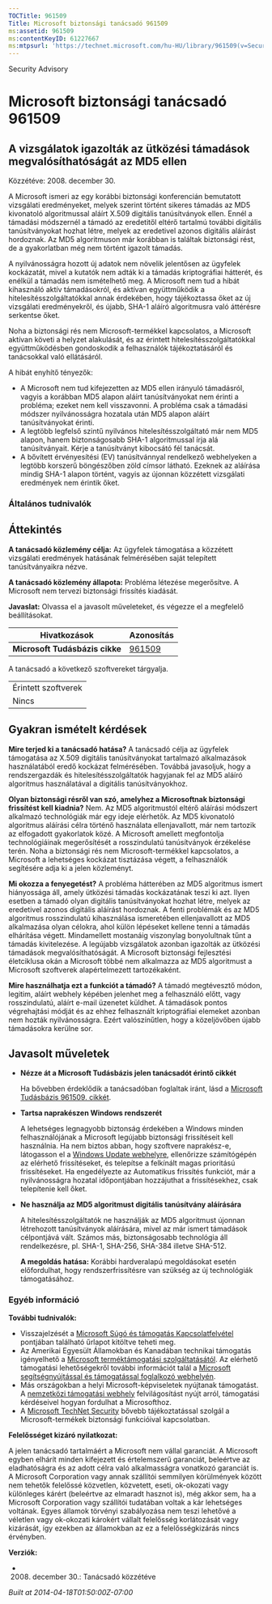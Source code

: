 ```yaml
---
TOCTitle: 961509
Title: Microsoft biztonsági tanácsadó 961509
ms:assetid: 961509
ms:contentKeyID: 61227667
ms:mtpsurl: 'https://technet.microsoft.com/hu-HU/library/961509(v=Security.10)'
---
```


Security Advisory

Microsoft biztonsági tanácsadó 961509
=====================================

A vizsgálatok igazolták az ütközési támadások megvalósíthatóságát az MD5 ellen
------------------------------------------------------------------------------

Közzétéve: 2008. december 30.

A Microsoft ismeri az egy korábbi biztonsági konferencián bemutatott vizsgálati eredményeket, melyek szerint történt sikeres támadás az MD5 kivonatoló algoritmussal aláírt X.509 digitális tanúsítványok ellen. Ennél a támadási módszernél a támadó az eredetitől eltérő tartalmú további digitális tanúsítványokat hozhat létre, melyek az eredetivel azonos digitális aláírást hordoznak. Az MD5 algoritmuson már korábban is találtak biztonsági rést, de a gyakorlatban még nem történt igazolt támadás.

A nyilvánosságra hozott új adatok nem növelik jelentősen az ügyfelek kockázatát, mivel a kutatók nem adták ki a támadás kriptográfiai hátterét, és enélkül a támadás nem ismételhető meg. A Microsoft nem tud a hibát kihasználó aktív támadásokról, és aktívan együttműködik a hitelesítésszolgáltatókkal annak érdekében, hogy tájékoztassa őket az új vizsgálati eredményekről, és újabb, SHA-1 aláíró algoritmusra való áttérésre serkentse őket.

Noha a biztonsági rés nem Microsoft-termékkel kapcsolatos, a Microsoft aktívan követi a helyzet alakulását, és az érintett hitelesítésszolgáltatókkal együttműködésben gondoskodik a felhasználók tájékoztatásáról és tanácsokkal való ellátásáról.

A hibát enyhítő tényezők:

-   A Microsoft nem tud kifejezetten az MD5 ellen irányuló támadásról, vagyis a korábban MD5 alapon aláírt tanúsítványokat nem érinti a probléma; ezeket nem kell visszavonni. A probléma csak a támadási módszer nyilvánosságra hozatala után MD5 alapon aláírt tanúsítványokat érinti.
-   A legtöbb legfelső szintű nyilvános hitelesítésszolgáltató már nem MD5 alapon, hanem biztonságosabb SHA-1 algoritmussal írja alá tanúsítványait. Kérje a tanúsítványt kibocsátó fél tanácsát.
-   A bővített érvényesítési (EV) tanúsítvánnyal rendelkező webhelyeken a legtöbb korszerű böngészőben zöld címsor látható. Ezeknek az aláírása mindig SHA-1 alapon történt, vagyis az újonnan közzétett vizsgálati eredmények nem érintik őket.

### Általános tudnivalók

Áttekintés
----------

<span></span>
**A tanácsadó közlemény célja:** Az ügyfelek támogatása a közzétett vizsgálati eredmények hatásának felmérésében saját telepített tanúsítványaikra nézve.

**A tanácsadó közlemény állapota:** Probléma létezése megerősítve. A Microsoft nem tervezi biztonsági frissítés kiadását.

**Javaslat:** Olvassa el a javasolt műveleteket, és végezze el a megfelelő beállításokat.

| Hivatkozások                   | Azonosítás                                       |
|--------------------------------|--------------------------------------------------|
| **Microsoft Tudásbázis cikke** | [961509](http://support.microsoft.com/kb/961509) |

A tanácsadó a következő szoftvereket tárgyalja.

|                     |
|---------------------|
| Érintett szoftverek |
| Nincs               |

Gyakran ismételt kérdések
-------------------------

<span></span>
**Mire terjed ki a tanácsadó hatása?**
A tanácsadó célja az ügyfelek támogatása az X.509 digitális tanúsítványokat tartalmazó alkalmazások használatából eredő kockázat felmérésében. Továbbá javasoljuk, hogy a rendszergazdák és hitelesítésszolgáltatók hagyjanak fel az MD5 aláíró algoritmus használatával a digitális tanúsítványokhoz.

**Olyan biztonsági résről van szó, amelyhez a Microsoftnak biztonsági frissítést kell kiadnia?**
Nem. Az MD5 algoritmustól eltérő aláírási módszert alkalmazó technológiák már egy ideje elérhetők. Az MD5 kivonatoló algoritmus aláírási célra történő használata ellenjavallott, már nem tartozik az elfogadott gyakorlatok közé. A Microsoft amellett megfontolja technológiáinak megerősítését a rosszindulatú tanúsítványok érzékelése terén. Noha a biztonsági rés nem Microsoft-termékkel kapcsolatos, a Microsoft a lehetséges kockázat tisztázása végett, a felhasználók segítésére adja ki a jelen közleményt.

**Mi okozza a fenyegetést?**
A probléma hátterében az MD5 algoritmus ismert hiányossága áll, amely ütközési támadás kockázatának teszi ki azt. Ilyen esetben a támadó olyan digitális tanúsítványokat hozhat létre, melyek az eredetivel azonos digitális aláírást hordoznak. A fenti problémák és az MD5 algoritmus rosszindulatú kihasználása ismeretében ellenjavallott az MD5 alkalmazása olyan célokra, ahol külön lépéseket kellene tenni a támadás elhárítása végett. Mindamellett mostanáig viszonylag bonyolultnak tűnt a támadás kivitelezése. A legújabb vizsgálatok azonban igazolták az ütközési támadások megvalósíthatóságát. A Microsoft biztonsági fejlesztési életciklusa okán a Microsoft többé nem alkalmazza az MD5 algoritmust a Microsoft szoftverek alapértelmezett tartozékaként.

**Mire használhatja ezt a funkciót a támadó?**
A támadó megtévesztő módon, legitim, aláírt webhely képében jelenhet meg a felhasználó előtt, vagy rosszindulatú, aláírt e-mail üzenetet küldhet. A támadások pontos végrehajtási módját és az ehhez felhasznált kriptográfiai elemeket azonban nem hozták nyilvánosságra. Ezért valószínűtlen, hogy a közeljövőben újabb támadásokra kerülne sor.

Javasolt műveletek
------------------

<span></span>
-   **Nézze át a Microsoft Tudásbázis jelen tanácsadót érintő cikkét**

    Ha bővebben érdeklődik a tanácsadóban foglaltak iránt, lásd a [Microsoft Tudásbázis 961509. cikkét](http://support.microsoft.com/kb/961509).

-   **Tartsa naprakészen Windows rendszerét**

    A lehetséges legnagyobb biztonság érdekében a Windows minden felhasználójának a Microsoft legújabb biztonsági frissítéseit kell használnia. Ha nem biztos abban, hogy szoftvere naprakész-e, látogasson el a [Windows Update webhelyre](http://windowsupdate.microsoft.com/), ellenőrizze számítógépén az elérhető frissítéseket, és telepítse a felkínált magas prioritású frissítéseket. Ha engedélyezte az Automatikus frissítés funkciót, már a nyilvánosságra hozatal időpontjában hozzájuthat a frissítésekhez, csak telepítenie kell őket.

-   **Ne használja az MD5 algoritmust digitális tanúsítvány aláírására**

    A hitelesítésszolgáltatók ne használják az MD5 algoritmust újonnan létrehozott tanúsítványok aláírására, mivel az már ismert támadások célpontjává vált. Számos más, biztonságosabb technológia áll rendelkezésre, pl. SHA-1, SHA-256, SHA-384 illetve SHA-512.

    **A megoldás hatása:** Korábbi hardveralapú megoldásokat esetén előfordulhat, hogy rendszerfrissítésre van szükség az új technológiák támogatásához.

### Egyéb információ

**További tudnivalók:**

-   Visszajelzését a [Microsoft Súgó és támogatás Kapcsolatfelvétel](https://support.microsoft.com/common/survey.aspx?scid=sw;en;1257&amp;showpage=1&amp;ws=technet&amp;sd=tech) pontjában található űrlapot kitöltve teheti meg.
-   Az Amerikai Egyesült Államokban és Kanadában technikai támogatás igényelhető a [Microsoft terméktámogatási szolgáltatásától](http://go.microsoft.com/fwlink/?linkid=21131). Az elérhető támogatási lehetőségekről további információt talál a [Microsoft segítségnyújtással és támogatással foglalkozó webhelyén](http://support.microsoft.com/).
-   Más országokban a helyi Microsoft-képviseletek nyújtanak támogatást. A [nemzetközi támogatási webhely](http://go.microsoft.com/fwlink/?linkid=21155) felvilágosítást nyújt arról, támogatási kérdéseivel hogyan fordulhat a Microsofthoz.
-   A [Microsoft TechNet Security](http://go.microsoft.com/fwlink/?linkid=21132) bővebb tájékoztatással szolgál a Microsoft-termékek biztonsági funkcióival kapcsolatban.

**Felelősséget kizáró nyilatkozat:**

A jelen tanácsadó tartalmáért a Microsoft nem vállal garanciát. A Microsoft egyben elhárít minden kifejezett és értelemszerű garanciát, beleértve az eladhatóságra és az adott célra való alkalmasságra vonatkozó garanciát is. A Microsoft Corporation vagy annak szállítói semmilyen körülmények között nem tehetők felelőssé közvetlen, közvetett, eseti, ok-okozati vagy különleges kárért (beleértve az elmaradt hasznot is), még akkor sem, ha a Microsoft Corporation vagy szállítói tudatában voltak a kár lehetséges voltának. Egyes államok törvényi szabályozása nem teszi lehetővé a véletlen vagy ok-okozati károkért vállalt felelősség korlátozását vagy kizárását, így ezekben az államokban az ez a felelősségkizárás nincs érvényben.

**Verziók:**

-   2008. december 30.: Tanácsadó közzétéve

*Built at 2014-04-18T01:50:00Z-07:00*
